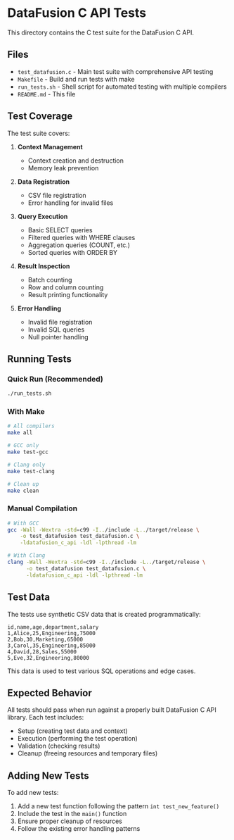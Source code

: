 # DataFusion C API Tests

This directory contains the C test suite for the DataFusion C API.

## Files

- `test_datafusion.c` - Main test suite with comprehensive API testing
- `Makefile` - Build and run tests with make
- `run_tests.sh` - Shell script for automated testing with multiple compilers
- `README.md` - This file

## Test Coverage

The test suite covers:

1. **Context Management**
   - Context creation and destruction
   - Memory leak prevention

2. **Data Registration**
   - CSV file registration
   - Error handling for invalid files

3. **Query Execution**
   - Basic SELECT queries
   - Filtered queries with WHERE clauses
   - Aggregation queries (COUNT, etc.)
   - Sorted queries with ORDER BY

4. **Result Inspection**
   - Batch counting
   - Row and column counting
   - Result printing functionality

5. **Error Handling**
   - Invalid file registration
   - Invalid SQL queries
   - Null pointer handling

## Running Tests

### Quick Run (Recommended)
```bash
./run_tests.sh
```

### With Make
```bash
# All compilers
make all

# GCC only
make test-gcc

# Clang only  
make test-clang

# Clean up
make clean
```

### Manual Compilation
```bash
# With GCC
gcc -Wall -Wextra -std=c99 -I../include -L../target/release \
    -o test_datafusion test_datafusion.c \
    -ldatafusion_c_api -ldl -lpthread -lm

# With Clang
clang -Wall -Wextra -std=c99 -I../include -L../target/release \
      -o test_datafusion test_datafusion.c \
      -ldatafusion_c_api -ldl -lpthread -lm
```

## Test Data

The tests use synthetic CSV data that is created programmatically:

```csv
id,name,age,department,salary
1,Alice,25,Engineering,75000
2,Bob,30,Marketing,65000
3,Carol,35,Engineering,85000
4,David,28,Sales,55000
5,Eve,32,Engineering,80000
```

This data is used to test various SQL operations and edge cases.

## Expected Behavior

All tests should pass when run against a properly built DataFusion C API library. Each test includes:

- Setup (creating test data and context)
- Execution (performing the test operation)
- Validation (checking results)
- Cleanup (freeing resources and temporary files)

## Adding New Tests

To add new tests:

1. Add a new test function following the pattern `int test_new_feature()`
2. Include the test in the `main()` function
3. Ensure proper cleanup of resources
4. Follow the existing error handling patterns 
